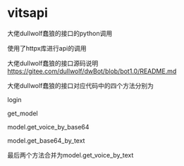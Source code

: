 # vitsapi
大佬dullwolf蠢狼的接口的python调用


使用了httpx库进行api的调用

大佬dullwolf蠢狼的接口源码说明
https://gitee.com/dullwolf/dwBot/blob/bot1.0/README.md



大佬dullwolf蠢狼的接口对应代码中的四个方法分别为


login

get_model

model.get_voice_by_base64

model.get_base64_by_text



最后两个方法合并为model.get_voice_by_text
